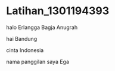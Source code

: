 # Latihan_1301194393

halo Erlangga Bagja Anugrah

hai Bandung

cinta Indonesia

nama panggilan saya Ega
